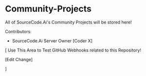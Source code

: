 # Community-Projects
All of SourceCode.Ai's Community Projects will be stored here!

Contributors:
- SourceCode.Ai Server Owner [Coder X]








[
Use This Area to Test GitHub Webhooks related to this Repository!

[Edit Change]










]
